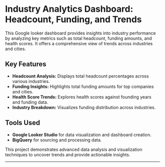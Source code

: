 # Industry Analytics Dashboard: Headcount, Funding, and Trends

This Google looker dashboard provides insights into industry performance by analyzing key metrics such as total headcount, funding amounts, and health scores. It offers a comprehensive view of trends across industries and cities.

## Key Features
- **Headcount Analysis:** Displays total headcount percentages across various industries.
- **Funding Insights:** Highlights total funding amounts for top companies and cities.
- **Health Score Trends:** Explores health scores against founding years and funding data.
- **Industry Breakdown:** Visualizes funding distribution across industries.

## Tools Used
- **Google Looker Studio** for data visualization and dashboard creation.
- **BigQuery** for sourcing and processing data.

This project demonstrates advanced data analysis and visualization techniques to uncover trends and provide actionable insights.

---

